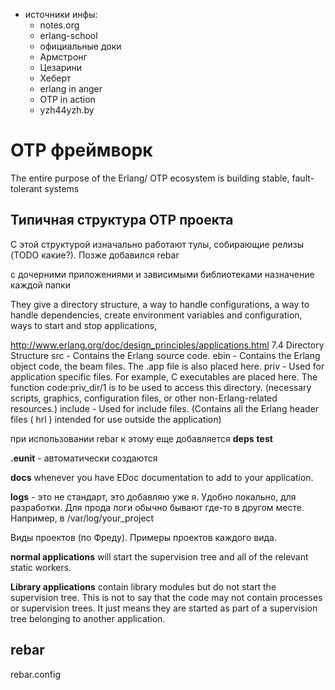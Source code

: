 - источники инфы:
  - notes.org
  - erlang-school
  - официальные доки
  - Армстронг
  - Цезарини
  - Хеберт
  - erlang in anger
  - OTP in action
  - yzh44yzh.by

# OTP фреймворк

The entire purpose of the Erlang/ OTP ecosystem is building stable, fault-tolerant systems

## Типичная структура OTP проекта

С этой структурой изначально работают тулы, собирающие релизы (TODO какие?).
Позже добавился rebar

с дочерними приложениями и зависимыми библиотеками
назначение каждой папки

They give a directory structure,
a way to handle configurations,
a way to handle dependencies,
create environment variables and configuration,
ways to start and stop applications,

http://www.erlang.org/doc/design_principles/applications.html
7.4  Directory Structure
    src - Contains the Erlang source code.
    ebin - Contains the Erlang object code, the beam files. The .app file is also placed here.
    priv - Used for application specific files. For example, C executables are placed here. The function code:priv_dir/1 is to be used to access this directory. (necessary scripts, graphics, configuration files, or other non-Erlang-related resources.)
    include - Used for include files.
(Contains all the Erlang header files ( hrl ) intended for use outside the application)

при использовании rebar к этому еще добавляется
**deps**
**test**

**.eunit** - автоматически создаются

**docs** whenever you have EDoc documentation to add to your application.

**logs** - это не стандарт, это добавляю уже я.
Удобно локально, для разработки. Для прода логи обычно бывают где-то в другом месте. Например, в /var/log/your_project


Виды проектов (по Фреду).
Примеры проектов каждого вида.

**normal applications**
will start the supervision tree and all of the relevant static workers.

**Library applications**
contain library modules but do not start the supervision tree.
This is not
to say that the code may not contain processes or supervision trees. It just means they
are started as part of a supervision tree belonging to another application.

## rebar

rebar.config
